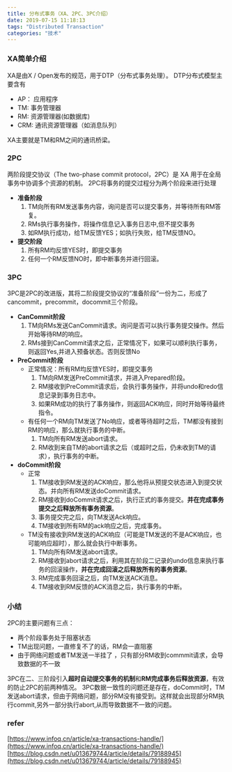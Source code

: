 ```yaml
---
title: 分布式事务（XA、2PC、3PC介绍）
date: 2019-07-15 11:18:13
tags: "Distributed Transaction"
categories: "技术"
---
```

###  XA简单介绍
XA是由X / Open发布的规范，用于DTP（分布式事务处理）。
DTP分布式模型主要含有
* AP： 应用程序
* TM: 事务管理器
* RM: 资源管理器(如数据库)
* CRM: 通讯资源管理器（如消息队列）

XA主要就是TM和RM之间的通讯桥梁。

### 2PC
两阶段提交协议（The two-phase commit protocol，2PC）是 XA 用于在全局事务中协调多个资源的机制。
2PC将事务的提交过程分为两个阶段来进行处理
* **准备阶段**
    1. TM向所有RM发送事务内容，询问是否可以提交事务，并等待所有RM答复。
    2. RMs执行事务操作，将操作信息记入事务日志中,但不提交事务
    3. 如RM执行成功，给TM反馈YES；如执行失败，给TM反馈NO。
* **提交阶段**
    1. 所有RM均反馈YES时，即提交事务
    2. 任何一个RM反馈NO时，即中断事务并进行回滚。
### 3PC
3PC是2PC的改进版，其将二阶段提交协议的“准备阶段”一份为二，形成了cancommit，precommit，docommit三个阶段。
* **CanCommit阶段**
    1. TM向RMs发送CanCommit请求。询问是否可以执行事务提交操作。然后开始等待RM的响应。
    2. RMs接到CanCommit请求之后，正常情况下，如果可以顺利执行事务，则返回Yes,并进入预备状态。否则反馈No
* **PreCommit阶段**
    * 正常情况：所有RM均反馈YES时，即提交事务
        1. TM向RM发送PreCommit请求，并进入Prepared阶段。
        2. RM接收到PreCommit请求后，会执行事务操作，并将undo和redo信息记录到事务日志中。
        3. 如果RM成功的执行了事务操作，则返回ACK响应，同时开始等待最终指令。
    * 有任何一个RM向TM发送了No响应，或者等待超时之后，TM都没有接到RM的响应，那么就执行事务的中断。
        1. TM向所有RM发送abort请求。
        2. RM收到来自TM的abort请求之后（或超时之后，仍未收到TM的请求），执行事务的中断。
* **doCommit阶段**
    * 正常
        1. TM接收到RM发送的ACK响应，那么他将从预提交状态进入到提交状态。并向所有RM发送doCommit请求。
        2. RM接收到doCommit请求之后，执行正式的事务提交。**并在完成事务提交之后释放所有事务资源**。
        3. 事务提交完之后，向TM发送Ack响应。
        4. TM接收到所有RM的ack响应之后，完成事务。
    * TM没有接收到RM发送的ACK响应（可能是TM发送的不是ACK响应，也可能响应超时），那么就会执行中断事务。
        1. TM向所有RM发送abort请求。
        2. RM接收到abort请求之后，利用其在阶段二记录的undo信息来执行事务的回滚操作，**并在完成回滚之后释放所有的事务资源**。
        3. RM完成事务回滚之后，向TM发送ACK消息。
        4. TM接收到RM反馈的ACK消息之后，执行事务的中断。

### 小结
2PC的主要问题有三点：
* 两个阶段事务处于阻塞状态
* TM出现问题，一直修复不了的话，RM会一直阻塞
* 由于网络问题或者TM发送一半挂了 ，只有部分RM收到commmit请求，会导致数据的不一致

3PC在二、三阶段引入**超时自动提交事务的机制**和**RM完成事务后释放资源**，有效的防止2PC的前两种情况。
3PC数据一致性的问题还是存在，doCommit时，TM发送abort请求，但由于网络问题，部分RM没有接受到。这样就会出现部分RM执行commit,另外一部分执行abort,从而导致数据不一致的问题。
### refer
[https://www.infoq.cn/article/xa-transactions-handle/](https://www.infoq.cn/article/xa-transactions-handle/)
[https://blog.csdn.net/u013679744/article/details/79188945](https://blog.csdn.net/u013679744/article/details/79188945)


